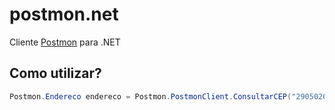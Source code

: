 # postmon.net
Cliente [Postmon](http://www.postmon.com.br) para .NET

## Como utilizar?

```c#
Postmon.Endereco endereco = Postmon.PostmonClient.ConsultarCEP("29050265");
```
